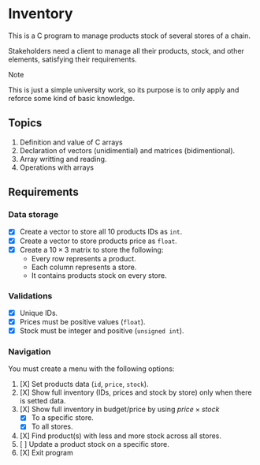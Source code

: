 # Inventory
This is a C program to manage products stock of several stores of a chain.

Stakeholders need a client to manage all their products, stock, and other elements, satisfying their requirements.

> [!NOTE]
> This is just a simple university work, so its purpose is to only apply and reforce some kind of basic knowledge.

## Topics
1. Definition and value of C arrays
2. Declaration of vectors (unidimential) and matrices (bidimentional).
3. Array writting and reading.
4. Operations with arrays

## Requirements
### Data storage
- [X] Create a vector to store all 10 products IDs as `int`.
- [X] Create a vector to store products price as `float`.
- [X] Create a $10 \times 3$ matrix to store the following:
  - Every row represents a product.
  - Each column represents a store.
  - It contains products stock on every store.

### Validations
- [X] Unique IDs.
- [X] Prices must be positive values (`float`).
- [X] Stock must be integer and positive (`unsigned int`).

### Navigation
You must create a menu with the following options:

1. [X] Set products data (`id`, `price`, `stock`).
2. [X] Show full inventory (IDs, prices and stock by store) only when there is setted data.
3. [X] Show full inventory in budget/price by using $price \times stock$
   - [X] To a specific store.
   - [X] To all stores.
4. [X] Find product(s) with less and more stock across all stores.
5. [ ] Update a product stock on a specific store.
6. [X] Exit program